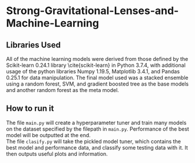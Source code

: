 # Strong-Gravitational-Lenses-and-Machine-Learning

## Libraries Used
All of the machine learning models were derived from those defined by the Scikit-learn 0.24.1 library \cite{scikit-learn} in Python 3.7.4, with additional usage of the python libraries Numpy 1.19.5, Matplotlib 3.4.1, and Pandas 0.25.1 for data manipulation. The final model used was a stacked ensemble using a random forest, SVM, and gradient boosted tree as the base models and another random forest as the meta model.

## How to run it
The file `main.py` will create a hyperparameter tuner and train many models on the dataset specified by the filepath in `main.py`. Performance of the best model will be outputted at the end.<br>
The file `clasify.py` will take the pickled model tuner, which contains the best model and performance data, and classify some testing data with it. It then outputs useful plots and information.
